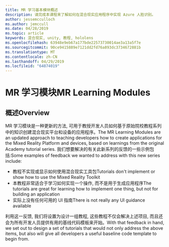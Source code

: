 ```yaml
---
title: MR 学习基本模块概述
description: 请完成本课程来了解如何在混合现实应用程序中实现 Azure 人脸识别。
author: jessemcculloch
ms.author: jemccull
ms.date: 04/28/2019
ms.topic: article
keywords: 混合现实, unity, 教程, hololens
ms.openlocfilehash: 63948e9eb67a177bde22573730014ae3a13a5f7e
ms.sourcegitcommit: 90ce9415889e7121dd2fd76a893dc3734672881b
ms.translationtype: MT
ms.contentlocale: zh-CN
ms.lasthandoff: 04/29/2019
ms.locfileid: "64874019"
---
```

# <a name="mr-learning-modules"></a><span data-ttu-id="89b43-104">MR 学习模块</span><span class="sxs-lookup"><span data-stu-id="89b43-104">MR Learning Modules</span></span>

## <a name="overview"></a><span data-ttu-id="89b43-105">概述</span><span class="sxs-lookup"><span data-stu-id="89b43-105">Overview</span></span>

<span data-ttu-id="89b43-106">MR 学习模块是一种更新的方法, 可用于教授开发人员如何基于原始院校教程系列中的知识创建混合现实平台和设备的应用程序。</span><span class="sxs-lookup"><span data-stu-id="89b43-106">The MR Learning Modules are an updated approach to teaching developers how to create applications for the Mixed Reality Platform and devices, based on learnings from the original Academy tutorial series.</span></span> <span data-ttu-id="89b43-107">我们想要解决的有关此新系列的反馈的一些示例包括:</span><span class="sxs-lookup"><span data-stu-id="89b43-107">Some examples of feedback we wanted to address with this new series include:</span></span>

* <span data-ttu-id="89b43-108">教程不实现或显示如何使用混合现实工具包</span><span class="sxs-lookup"><span data-stu-id="89b43-108">Tutorials don't implement or show how to use the Mixed Reality Toolkit</span></span>
* <span data-ttu-id="89b43-109">本教程非常适合于学习如何实现一个操作, 而不是用于生成应用程序</span><span class="sxs-lookup"><span data-stu-id="89b43-109">The tutorials are great for learning how to implement one thing, but not for building an application</span></span>
* <span data-ttu-id="89b43-110">实际上没有任何可用的 UI 指南</span><span class="sxs-lookup"><span data-stu-id="89b43-110">There is not really any UI guidance available</span></span>

<span data-ttu-id="89b43-111">利用这一反馈, 我们将设置为设计一组教程, 这些教程不仅会解决上述项目, 而且还会为所有开发人员提供有用的基线代码模板来开始。</span><span class="sxs-lookup"><span data-stu-id="89b43-111">With that feedback in hand, we set out to design a set of tutorials that would not only address the above items, but also will give all developers a useful baseline code template to begin from.</span></span>
